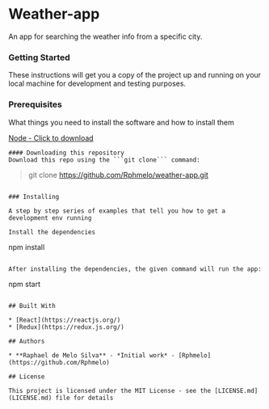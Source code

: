# Weather-app
An app for searching the weather info from a specific city.

### Getting Started

These instructions will get you a copy of the project up and running on your local machine for development and testing purposes.

### Prerequisites

What things you need to install the software and how to install them

[Node - Click to download](https://nodejs.org/en/)

```
#### Downloading this repository
Download this repo using the ```git clone``` command:

```
> git clone https://github.com/Rphmelo/weather-app.git
```

### Installing

A step by step series of examples that tell you how to get a development env running

Install the dependencies

```
npm install
```

After installing the dependencies, the given command will run the app:

```
npm start
```

## Built With

* [React](https://reactjs.org/) 
* [Redux](https://redux.js.org/) 

## Authors

* **Raphael de Melo Silva** - *Initial work* - [Rphmelo](https://github.com/Rphmelo)

## License

This project is licensed under the MIT License - see the [LICENSE.md](LICENSE.md) file for details

